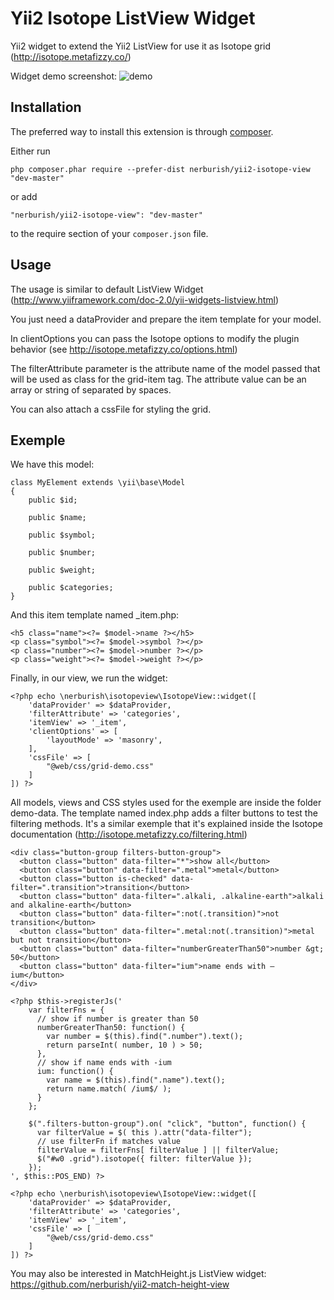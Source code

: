 Yii2 Isotope ListView Widget
======================

Yii2 widget to extend the Yii2 ListView for use it as Isotope grid (http://isotope.metafizzy.co/)

Widget demo screenshot:
![demo](https://cloud.githubusercontent.com/assets/5610788/17946123/49153582-6a47-11e6-914d-f6424523836a.gif)

Installation
------------

The preferred way to install this extension is through [composer](http://getcomposer.org/download/).

Either run

```
php composer.phar require --prefer-dist nerburish/yii2-isotope-view "dev-master"
```

or add

```
"nerburish/yii2-isotope-view": "dev-master"
```

to the require section of your `composer.json` file.


Usage
-----

The usage is similar to default ListView Widget (http://www.yiiframework.com/doc-2.0/yii-widgets-listview.html)

You just need a dataProvider and prepare the item template for your model.

In clientOptions you can pass the Isotope options to modify the plugin behavior (see http://isotope.metafizzy.co/options.html)

The filterAttribute parameter is the attribute name of the model passed that will be used as class for the grid-item tag.
The attribute value can be an array or string of separated by spaces.

You can also attach a cssFile for styling the grid.

Exemple
-----

We have this model:

```
class MyElement extends \yii\base\Model
{
	public $id;
	
	public $name;
	
	public $symbol;
	
	public $number;
	
	public $weight;
	
	public $categories;
}

```

And this item template named _item.php:

```
<h5 class="name"><?= $model->name ?></h5>
<p class="symbol"><?= $model->symbol ?></p>
<p class="number"><?= $model->number ?></p>
<p class="weight"><?= $model->weight ?></p>
```

Finally, in our view, we run the widget:

```
<?php echo \nerburish\isotopeview\IsotopeView::widget([
	'dataProvider' => $dataProvider,
	'filterAttribute' => 'categories',
	'itemView' => '_item',
	'clientOptions' => [
		'layoutMode' => 'masonry',
	],
	'cssFile' => [
		"@web/css/grid-demo.css"		
	]
]) ?>
```

All models, views and CSS styles used for the exemple are inside the folder demo-data.
The template named index.php adds a filter buttons to test the filtering methods.
It's a similar exemple that it's explained inside the Isotope documentation (http://isotope.metafizzy.co/filtering.html)

```
<div class="button-group filters-button-group">
  <button class="button" data-filter="*">show all</button>
  <button class="button" data-filter=".metal">metal</button>
  <button class="button is-checked" data-filter=".transition">transition</button>
  <button class="button" data-filter=".alkali, .alkaline-earth">alkali and alkaline-earth</button>
  <button class="button" data-filter=":not(.transition)">not transition</button>
  <button class="button" data-filter=".metal:not(.transition)">metal but not transition</button>
  <button class="button" data-filter="numberGreaterThan50">number &gt; 50</button>
  <button class="button" data-filter="ium">name ends with –ium</button>
</div>

<?php $this->registerJs('
	var filterFns = {
	  // show if number is greater than 50
	  numberGreaterThan50: function() {
		var number = $(this).find(".number").text();
		return parseInt( number, 10 ) > 50;
	  },
	  // show if name ends with -ium
	  ium: function() {
		var name = $(this).find(".name").text();
		return name.match( /ium$/ );
	  }
	};	
	
	$(".filters-button-group").on( "click", "button", function() {
	  var filterValue = $( this ).attr("data-filter");
	  // use filterFn if matches value
	  filterValue = filterFns[ filterValue ] || filterValue;
	  $("#w0 .grid").isotope({ filter: filterValue });
	}); 
', $this::POS_END) ?>

<?php echo \nerburish\isotopeview\IsotopeView::widget([
	'dataProvider' => $dataProvider,
	'filterAttribute' => 'categories',
	'itemView' => '_item',
	'cssFile' => [
		"@web/css/grid-demo.css"		
	]
]) ?>
```

You may also be interested in MatchHeight.js ListView widget:
https://github.com/nerburish/yii2-match-height-view


 
